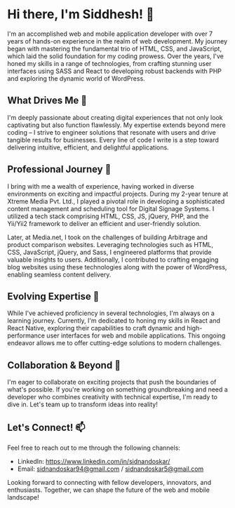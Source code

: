 # Hi there, I'm Siddhesh! 👋

I'm an accomplished web and mobile application developer with over 7 years of hands-on experience in the realm of web development. My journey began with mastering the fundamental trio of HTML, CSS, and JavaScript, which laid the solid foundation for my coding prowess. Over the years, I've honed my skills in a range of technologies, from crafting stunning user interfaces using SASS and React to developing robust backends with PHP and exploring the dynamic world of WordPress.

## What Drives Me 👀

I'm deeply passionate about creating digital experiences that not only look captivating but also function flawlessly. My expertise extends beyond mere coding – I strive to engineer solutions that resonate with users and drive tangible results for businesses. Every line of code I write is a step toward delivering intuitive, efficient, and delightful applications.

## Professional Journey 🚀

I bring with me a wealth of experience, having worked in diverse environments on exciting and impactful projects. During my 2-year tenure at Xtreme Media Pvt. Ltd., I played a pivotal role in developing a sophisticated content management and scheduling tool for Digital Signage Systems. I utilized a tech stack comprising HTML, CSS, JS, jQuery, PHP, and the Yii/Yii2 framework to deliver an efficient and user-friendly solution.

Later, at Media.net, I took on the challenges of building Arbitrage and product comparison websites. Leveraging technologies such as HTML, CSS, JavaScript, jQuery, and Sass, I engineered platforms that provide valuable insights to users. Additionally, I contributed to crafting engaging blog websites using these technologies along with the power of WordPress, enabling seamless content delivery.

## Evolving Expertise 🌱

While I've achieved proficiency in several technologies, I'm always on a learning journey. Currently, I'm dedicated to honing my skills in React and React Native, exploring their capabilities to craft dynamic and high-performance user interfaces for web and mobile applications. This ongoing endeavor allows me to offer cutting-edge solutions to modern challenges.

## Collaboration & Beyond 💞️

I'm eager to collaborate on exciting projects that push the boundaries of what's possible. If you're working on something groundbreaking and need a developer who combines creativity with technical expertise, I'm ready to dive in. Let's team up to transform ideas into reality!

## Let's Connect! 📫

Feel free to reach out to me through the following channels:

- LinkedIn: https://www.linkedin.com/in/sidnandoskar/
- Email: sidnandoskar94@gmail.com / sidnandoskar5@gmail.com

Looking forward to connecting with fellow developers, innovators, and enthusiasts. Together, we can shape the future of the web and mobile landscape!



<!---
sidnandoskar94/sidnandoskar94 is a ✨ special ✨ repository because its `README.md` (this file) appears on your GitHub profile.
You can click the Preview link to take a look at your changes.
--->
